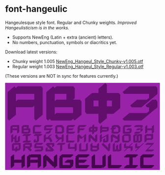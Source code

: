 # font-hangeulic
Hangeulesque style font. Regular and Chunky weights. 
_Improved Hangeulisticism is in the works._

* Supports NewEng (Latin + extra (ancient) letters).
* No numbers, punctuation, symbols or diacritics yet.

Download latest versions:
* Chunky weight 1.005 [NewEng_Hangeul_Style_Chunky-v1.005.otf](https://github.com/fazzaan/font-hangeulic/blob/main/NewEng_Hangeul_Style_Chunky-v1.005.otf)
* Regular weight 1.003 [NewEng_Hangeul_Style_Regular-v1.003.otf](https://github.com/fazzaan/font-hangeulic/blob/main/NewEng_Hangeul_Style_Regular-v1.003.otf)

(These versions are NOT in sync for features currently.)

![Hangeulic font demo image](Images/Hangeulic%20Font%20Cover%20landscape.svg)
